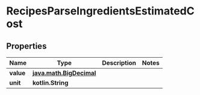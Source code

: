 
# RecipesParseIngredientsEstimatedCost

## Properties
Name | Type | Description | Notes
------------ | ------------- | ------------- | -------------
**value** | [**java.math.BigDecimal**](java.math.BigDecimal.md) |  | 
**unit** | **kotlin.String** |  | 



